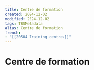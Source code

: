 ```yaml
---
title: Centre de formation
created: 2024-12-02
modified: 2024-12-02
tags: TBSMetadata
alias: Centre de formation
french:
- "[[20504 Training centres]]"
---
```

# Centre de formation
